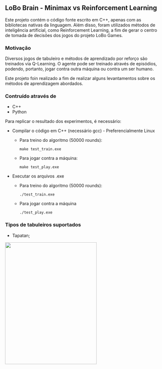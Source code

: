 ## LoBo Brain - Minimax vs Reinforcement Learning

Este projeto contém o código fonte escrito em C++, apenas com as bibliotecas nativas da linguagem. Além disso, foram utilizados métodos de inteligência artificial, como Reinforcement Learning, a fim de gerar o centro de tomada de decisões dos jogos do projeto LoBo Games.

### Motivação
Diversos jogos de tabuleiro e métodos de aprendizado por reforço são treinados via Q-Learning. O agente pode ser treinado através de episódios, podendo, portanto, jogar contra outra máquina ou contra um ser humano. 

Este projeto foin realizado a fim de realizar alguns levantamentos sobre os métodos de aprendizagem abordados.

### Contruído através de
 * C++
 * Python

Para replicar o resultado dos experimentos, é necessário:
* Compilar o código em C++ (necessário gcc) - Preferencialmente Linux
  - Para treino do algoritmo (50000 rounds):
   
    ```
    make test_train.exe
    ```
  - Para jogar contra a máquina:
    ```
    make test_play.exe
    ```
* Executar os arquivos .exe
  - Para treino do algoritmo (50000 rounds):
    
    ```
    ./test_train.exe
    ```
    
  - Para jogar contra a máquina
   
    ```
    ./test_play.exe
    ```
### Tipos de tabuleiros suportados
* Tapatan;
 <img src="https://www.yourkidsot.com/uploads/2/4/0/3/24030117/s780171065908427913_p57_i1_w1654.png" height="400" width="300">
 

 
